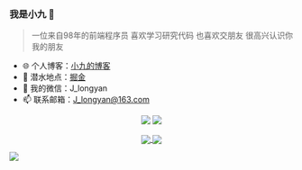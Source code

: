 
###  我是小九 🚀

> 一位来自98年的前端程序员 喜欢学习研究代码 也喜欢交朋友 很高兴认识你 我的朋友

- 🌐 个人博客：[小九的博客](https://jiangly.com/)
- 🏡 潜水地点：[掘金](https://juejin.cn/user/3861140568811576/posts)
- 💬 我的微信：J_longyan
- 📫 联系邮箱：J_longyan@163.com

<p align = "center">
  <img src = "https://github-readme-stats.vercel.app/api?username=longyanjiang&count_private=true&show_icons=true&theme=tokyonight&line_height=40">
  <img src = "https://github-readme-stats.vercel.app/api/top-langs/?username=longyanjiang&theme=tokyonight">
</p>

<p align = "center">
<a href="https://github.com/longyanjiang/Nine-chat-frontend">
  <img align="center" src="https://github-readme-stats.vercel.app/api/pin/?username=longyanjiang&repo=Nine-chat-frontend&theme=tokyonight" />
</a>
<a href="https://github.com/longyanjiang/Nine-chat-backend">
  <img align="center" src="https://github-readme-stats.vercel.app/api/pin/?username=longyanjiang&repo=Nine-chat-backend&theme=tokyonight" />
</a>
</p>

<img align="center" src="https://activity-graph.herokuapp.com/graph?username=longyanjiang&theme=redical" />
